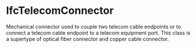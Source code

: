 IfcTelecomConnector
===================
Mechanical connector used to couple two telecom cable endpoints or to connect
a telecom cable endpoint to a telecom equipment port. This class is a
supertype of optical fiber connector and copper cable connector.


